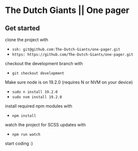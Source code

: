# The Dutch Giants || One pager
## Get started
clone the project with  
- ```ssh: git@github.com:The-Dutch-Giants/one-pager.git```  
- ```https: https://github.com/The-Dutch-Giants/one-pager.git```  

checkout the development branch with
- ```git checkout development```

Make sure node is on 19.2.0 (requires N or NVM on your device)  
- ```sudo n install 19.2.0```
- ```sudo nvm install 19.2.0```

install required npm modules with  
- ```npm install```

watch the project for SCSS updates with  
- ```npm run watch```

start coding :)